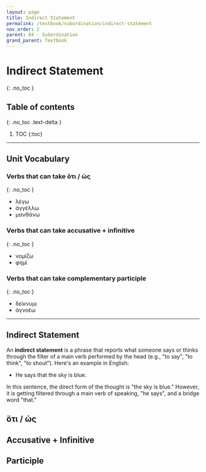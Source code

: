```yaml
---
layout: page
title: Indirect Statement
permalink: /textbook/subordination/indirect-statement
nav_order: 2
parent: 04 - Subordination
grand_parent: Textbook
---
```


# Indirect Statement
{: .no_toc }

## Table of contents
{: .no_toc .text-delta }

1. TOC
{:toc}

***

## Unit Vocabulary

### Verbs that can take ὅτι / ὡς
{: .no_toc }
* λέγω
* ἀγγέλλω
* μανθάνω

### Verbs that can take accusative + infinitive
{: .no_toc }
* νομίζω
* φημί

### Verbs that can take complementary participle
{: .no_toc }
* δείκνυμι
* ἀγνοέω

***

## Indirect Statement

An **indirect statement** is a phrase that reports what someone says or thinks through the filter of a main verb performed by the head (e.g., "to say", "to think", "to shout"). Here's an example in English:

* He says that the sky is blue.

In this sentence, the direct form of the thought is "the sky is blue." However, it is getting filtered through a main verb of speaking, "he says", and a bridge word "that."

## ὅτι / ὡς

## Accusative + Infinitive

## Participle
